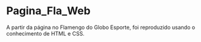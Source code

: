 # Pagina_Fla_Web
A partir da página no Flamengo do Globo Esporte, foi reproduzido usando o conhecimento de HTML e CSS.
